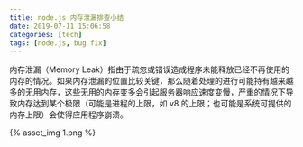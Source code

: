 ```yaml
---
title: node.js 内存泄漏排查小结
date: 2019-07-11 15:06:58
categories: [tech]
tags: [node.js, bug fix]
---
```


内存泄漏（Memory Leak）指由于疏忽或错误造成程序未能释放已经不再使用的内存的情况。如果内存泄漏的位置比较关键，那么随着处理的进行可能持有越来越多的无用内存，这些无用的内存变多会引起服务器响应速度变慢，严重的情况下导致内存达到某个极限（可能是进程的上限，如 v8 的上限；也可能是系统可提供的内存上限）会使得应用程序崩溃。

<escape><!-- more --></escape>

{% asset_img 1.png %}
